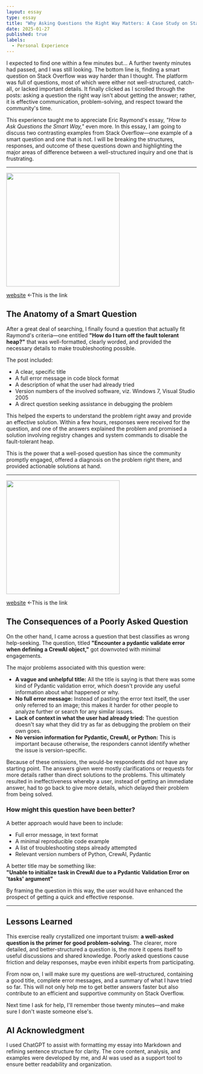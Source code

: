 ```yaml
---
layout: essay  
type: essay  
title: "Why Asking Questions the Right Way Matters: A Case Study on Stack Overflow"  
date: 2025-01-27  
published: true  
labels:  
  - Personal Experience  
---
```




I expected to find one within a few minutes but… A further twenty minutes had passed, and I was still looking. The bottom line is, finding a smart question on Stack Overflow was way harder than I thought. The platform was full of questions, most of which were either not well-structured, catch-all, or lacked important details. It finally clicked as I scrolled through the posts: asking a question the right way isn't about getting the answer; rather, it is effective communication, problem-solving, and respect toward the community's time.

This experience taught me to appreciate Eric Raymond's essay, *"How to Ask Questions the Smart Way,"* even more. In this essay, I am going to discuss two contrasting examples from Stack Overflow—one example of a smart question and one that is not. I will be breaking the structures, responses, and outcome of these questions down and highlighting the major areas of difference between a well-structured inquiry and one that is frustrating.

---

<img width="300px" class="rounded float-start pe-4" src="../img/goodquestion.png"> 

[website](https://stackoverflow.com/questions/5020418/how-do-i-turn-off-the-fault-tolerant-heap) <-This is the link




## The Anatomy of a Smart Question

After a great deal of searching, I finally found a question that actually fit Raymond's criteria—one entitled **"How do I turn off the fault tolerant heap?"** that was well-formatted, clearly worded, and provided the necessary details to make troubleshooting possible.

The post included:

- A clear, specific title  
- A full error message in code block format  
- A description of what the user had already tried  
- Version numbers of the involved software, viz. Windows 7, Visual Studio 2005  
- A direct question seeking assistance in debugging the problem  

This helped the experts to understand the problem right away and provide an effective solution. Within a few hours, responses were received for the question, and one of the answers explained the problem and promised a solution involving registry changes and system commands to disable the fault-tolerant heap.

This is the power that a well-posed question has since the community promptly engaged, offered a diagnosis on the problem right there, and provided actionable solutions at hand.

---

<img width="300px" class="rounded float-start pe-4" src="../img/badquestion.png">

[website](https://stackoverflow.com/questions/79391830/encounter-a-pydantic-validate-error-when-defining-a-crewai-object) <-This is the link


## The Consequences of a Poorly Asked Question

On the other hand, I came across a question that best classifies as wrong help-seeking. The question, titled **"Encounter a pydantic validate error when defining a CrewAI object,"** got downvoted with minimal engagements.

The major problems associated with this question were:

- **A vague and unhelpful title:** All the title is saying is that there was some kind of Pydantic validation error, which doesn't provide any useful information about what happened or why.  
- **No full error message:** Instead of pasting the error text itself, the user only referred to an image; this makes it harder for other people to analyze further or search for any similar issues.  
- **Lack of context in what the user had already tried:** The question doesn't say what they did try as far as debugging the problem on their own goes.  
- **No version information for Pydantic, CrewAI, or Python:** This is important because otherwise, the responders cannot identify whether the issue is version-specific.  

Because of these omissions, the would-be respondents did not have any starting point. The answers given were mostly clarifications or requests for more details rather than direct solutions to the problems. This ultimately resulted in ineffectiveness whereby a user, instead of getting an immediate answer, had to go back to give more details, which delayed their problem from being solved.

### How might this question have been better?

A better approach would have been to include:

- Full error message, in text format  
- A minimal reproducible code example  
- A list of troubleshooting steps already attempted  
- Relevant version numbers of Python, CrewAI, Pydantic  

A better title may be something like:  
**"Unable to initialize task in CrewAI due to a Pydantic Validation Error on 'tasks' argument"**  

By framing the question in this way, the user would have enhanced the prospect of getting a quick and effective response.

---

## Lessons Learned

This exercise really crystallized one important truism: **a well-asked question is the primer for good problem-solving.** The clearer, more detailed, and better-structured a question is, the more it opens itself to useful discussions and shared knowledge. Poorly asked questions cause friction and delay responses, maybe even inhibit experts from participating.

From now on, I will make sure my questions are well-structured, containing a good title, complete error messages, and a summary of what I have tried so far. This will not only help me to get better answers faster but also contribute to an efficient and supportive community on Stack Overflow.

Next time I ask for help, I'll remember those twenty minutes—and make sure I don't waste someone else's.


## AI Acknowledgment

I used ChatGPT to assist with formatting my essay into Markdown and refining sentence structure for clarity. The core content, analysis, and examples were developed by me, and AI was used as a support tool to ensure better readability and organization.

